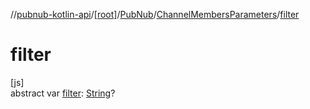 //[pubnub-kotlin-api](../../../../index.md)/[[root]](../../index.md)/[PubNub](../index.md)/[ChannelMembersParameters](index.md)/[filter](filter.md)

# filter

[js]\
abstract var [filter](filter.md): [String](https://kotlinlang.org/api/latest/jvm/stdlib/kotlin-stdlib/kotlin/-string/index.html)?
